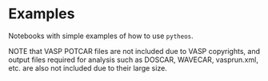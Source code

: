 # Examples

Notebooks with simple examples of how to use `pytheos`.

NOTE that VASP POTCAR files are not included due to VASP copyrights, and output files required for analysis such as DOSCAR, WAVECAR, vasprun.xml, etc. are also not included due to their large size.